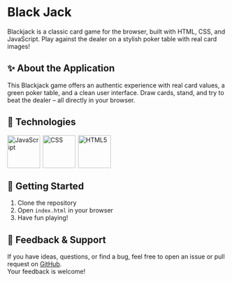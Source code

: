 # Black Jack

Blackjack is a classic card game for the browser, built with HTML, CSS, and JavaScript. Play against the dealer on a stylish poker table with real card images!

## ✨ About the Application

This Blackjack game offers an authentic experience with real card values, a green poker table, and a clean user interface. Draw cards, stand, and try to beat the dealer – all directly in your browser.

## 🔧 Technologies

<div style="display: flex;">
   <img src="https://skillicons.dev/icons?i=js" height="75" style="margin-right: 6px;" alt="JavaScript"/>
   <img src="https://skillicons.dev/icons?i=css" height="75" style="margin-right: 6px;" alt="CSS"/>
   <img src="https://skillicons.dev/icons?i=html" height="75" style="margin-right: 6px;" alt="HTML5"/>
</div>

## 🚀 Getting Started

1. Clone the repository
2. Open `index.html` in your browser
3. Have fun playing!

## 💬 Feedback & Support

If you have ideas, questions, or find a bug, feel free to open an issue or pull request on [GitHub](https://github.com/your-github-username/BlackJack).  
Your feedback is welcome!